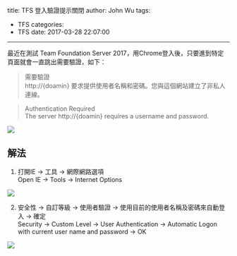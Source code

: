title: TFS 登入驗證提示關閉
author: John Wu
tags:
  - TFS
categories:
  - TFS
date: 2017-03-28 22:07:00
---
最近在測試 Team Foundation Server 2017，用Chrome登入後，只要進到特定頁面就會一直跳出需要驗證，如下：

> 需要驗證  
> http://{doamin} 要求提供使用者名稱和密碼。您與這個網站建立了非私人連線。  
  
> Authentication Required  
> The server http://{doamin} requires a username and password.

![](/images/pasted-0.png)

<!-- more -->

## 解法

1. 打開IE -> 工具 -> 網際網路選項  
Open IE -> Tools -> Internet Options  

![](/images/pasted-1.png)

2. 安全性 -> 自訂等級 -> 使用者驗證 -> 使用目前的使用者名稱及密碼來自動登入 -> 確定  
Security -> Custom Level -> User Authentication -> Automatic Logon with current user name and password -> OK  

![](/images/pasted-17.png)